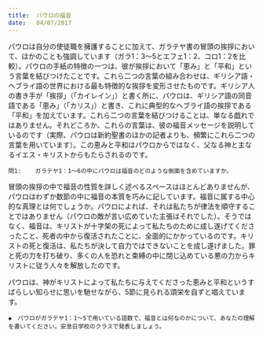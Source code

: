 ```yaml
---
title:  パウロの福音
date:   04/07/2017
---
```


パウロは自分の使徒職を擁護することに加えて、ガラテヤ書の冒頭の挨拶において、ほかのことも強調しています（ガラ1：3～5とエフェ1：2、コロ1：2を比較）。パウロの手紙の特徴の一つは、彼が挨拶において「恵み」と「平和」という言葉を結びつけたことです。これら二つの言葉の組み合わせは、ギリシア語・ヘブライ語の世界における最も特徴的な挨拶を変形させたものです。ギリシア人の書き手が「挨拶」（「カイレイン」）と書く所に、パウロは、ギリシア語の同音語である「恵み」（「カリス」）と書き、これに典型的なヘブライ語の挨拶である「平和」を加えています。これら二つの言葉を結びつけることは、単なる戯れではありません。それどころか、これらの言葉は、彼の福音メッセージを説明しているのです（実際、パウロは新約聖書のほかの記者よりも、頻繁にこれら二つの言葉を用いています）。この恵みと平和はパウロからではなく、父なる神と主なるイエス・キリストからもたらされるのです。

`問1:	ガラテヤ1：1～6の中にパウロは福音のどのような側面を含めていますか。`

冒頭の挨拶の中で福音の性質を詳しく述べるスペースはほとんどありませんが、パウロはわずか数節の中に福音の本質を巧みに記しています。福音に属する中心的な真理とは何でしょうか。パウロによれば、それは私たちが律法を順守することではありません（パウロの敵が言い広めていた主張はそれでした）。そうではなく、福音は、キリストが十字架の死によって私たちのために成し遂げてくださったこと、死者の中から復活されたことに、全面的にかかっているのです。キリストの死と復活は、私たちが決して自力ではできないことを成し遂げました。罪と死の力を打ち破り、多くの人を恐れと束縛の中に閉じ込めている悪の力からキリストに従う人々を解放したのです。

パウロは、神がキリストによって私たちに与えてくださった恵みと平和というすばらしい知らせに思いを馳せながら、5節に見られる頌栄を自ずと唱えています。

`◆　パウロがガラテヤ1：1～5で用いている語数で、福音とは何なのかについて、あなたの理解を書いてください。安息日学校のクラスで発表しましょう。`
